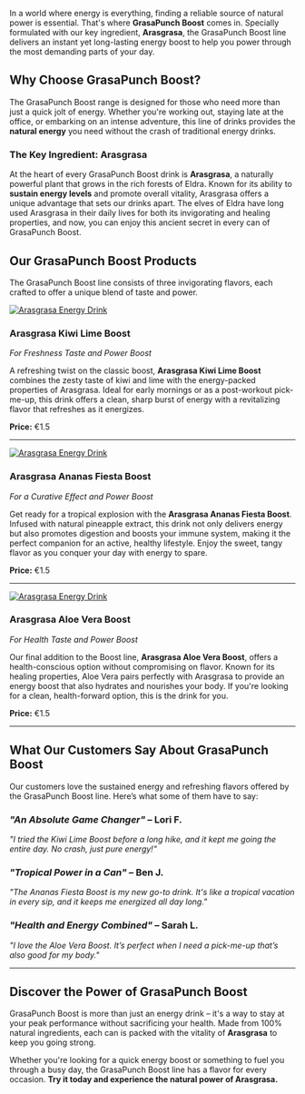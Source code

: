 In a world where energy is everything, finding a reliable source of natural power is essential. That's where **GrasaPunch Boost** comes in. Specially formulated with our key ingredient, **Arasgrasa**, the GrasaPunch Boost line delivers an instant yet long-lasting energy boost to help you power through the most demanding parts of your day.

## Why Choose GrasaPunch Boost?

The GrasaPunch Boost range is designed for those who need more than just a quick jolt of energy. Whether you're working out, staying late at the office, or embarking on an intense adventure, this line of drinks provides the **natural energy** you need without the crash of traditional energy drinks.

### The Key Ingredient: Arasgrasa

At the heart of every GrasaPunch Boost drink is **Arasgrasa**, a naturally powerful plant that grows in the rich forests of Eldra. Known for its ability to **sustain energy levels** and promote overall vitality, Arasgrasa offers a unique advantage that sets our drinks apart. The elves of Eldra have long used Arasgrasa in their daily lives for both its invigorating and healing properties, and now, you can enjoy this ancient secret in every can of GrasaPunch Boost.

## Our GrasaPunch Boost Products

The GrasaPunch Boost line consists of three invigorating flavors, each crafted to offer a unique blend of taste and power.

[![Arasgrasa Energy Drink](../cans/grasapunchBoost/Arasgrasa_Kiwi_Lime_Boost.png)](https://grasapunch.live)

### **Arasgrasa Kiwi Lime Boost**
*For Freshness Taste and Power Boost*

A refreshing twist on the classic boost, **Arasgrasa Kiwi Lime Boost** combines the zesty taste of kiwi and lime with the energy-packed properties of Arasgrasa. Ideal for early mornings or as a post-workout pick-me-up, this drink offers a clean, sharp burst of energy with a revitalizing flavor that refreshes as it energizes.

**Price:** €1.5

---

[![Arasgrasa Energy Drink](../cans/grasapunchBoost/Arasgrasa_Ananas_Fiesta_Boost.png)](https://grasapunch.live)
### **Arasgrasa Ananas Fiesta Boost**
*For a Curative Effect and Power Boost*

Get ready for a tropical explosion with the **Arasgrasa Ananas Fiesta Boost**. Infused with natural pineapple extract, this drink not only delivers energy but also promotes digestion and boosts your immune system, making it the perfect companion for an active, healthy lifestyle. Enjoy the sweet, tangy flavor as you conquer your day with energy to spare.

**Price:** €1.5

---

[![Arasgrasa Energy Drink](../cans/grasapunchBoost/Arasgrasa_Aloe_Verra.png)](https://grasapunch.live)
### **Arasgrasa Aloe Vera Boost**
*For Health Taste and Power Boost*

Our final addition to the Boost line, **Arasgrasa Aloe Vera Boost**, offers a health-conscious option without compromising on flavor. Known for its healing properties, Aloe Vera pairs perfectly with Arasgrasa to provide an energy boost that also hydrates and nourishes your body. If you're looking for a clean, health-forward option, this is the drink for you.

**Price:** €1.5

---

## What Our Customers Say About GrasaPunch Boost

Our customers love the sustained energy and refreshing flavors offered by the GrasaPunch Boost line. Here’s what some of them have to say:

### *"An Absolute Game Changer" –* **Lori F.**
*"I tried the Kiwi Lime Boost before a long hike, and it kept me going the entire day. No crash, just pure energy!"*

### *"Tropical Power in a Can" –* **Ben J.**
*"The Ananas Fiesta Boost is my new go-to drink. It's like a tropical vacation in every sip, and it keeps me energized all day long."*

### *"Health and Energy Combined" –* **Sarah L.**
*"I love the Aloe Vera Boost. It’s perfect when I need a pick-me-up that’s also good for my body."*

---

## Discover the Power of GrasaPunch Boost

GrasaPunch Boost is more than just an energy drink – it's a way to stay at your peak performance without sacrificing your health. Made from 100% natural ingredients, each can is packed with the vitality of **Arasgrasa** to keep you going strong.

Whether you're looking for a quick energy boost or something to fuel you through a busy day, the GrasaPunch Boost line has a flavor for every occasion. **Try it today and experience the natural power of Arasgrasa.**
